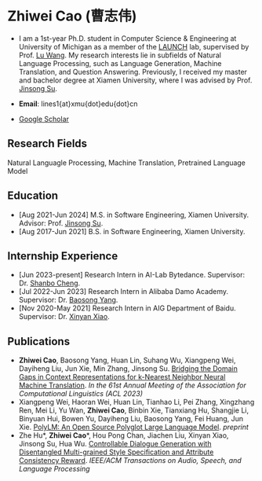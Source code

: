 # Zhiwei Cao (曹志伟)

* I am a 1st-year Ph.D. student in Computer Science & Engineering at University of Michigan as a member of the [LAUNCH](https://launch.eecs.umich.edu/home) lab, supervised by Prof. [Lu Wang](https://web.eecs.umich.edu/~wangluxy/index.html). My research interests lie in subfields of Natural Language Processing, such as Language Generation, Machine Translation, and Question Answering. Previously, I received my master and bachelor degree at Xiamen University, where I was advised by Prof. [Jinsong Su](https://cdmc.xmu.edu.cn/info/1010/1054.htm).
  
* **Email**: lines1{at}xmu{dot}edu{dot}cn

* [Google Scholar](https://scholar.google.com/citations?user=lUg6L5cAAAAJ&hl=zh-CN)

## Research Fields
Natural Languagle Processing, Machine Translation, Pretrained Language Model

## Education
* [Aug 2021-Jun 2024] M.S. in Software Engineering, Xiamen University. Advisor: Prof. [Jinsong Su](https://cdmc.xmu.edu.cn/info/1010/1054.htm).
* [Aug 2017-Jun 2021] B.S. in Software Engineering, Xiamen University.

## Internship Experience
* [Jun 2023-present] Research Intern in AI-Lab Bytedance. Supervisor: Dr. [Shanbo Cheng](https://scholar.google.com/citations?hl=zh-CN&user=CYUBKN0AAAAJ).
* [Jul 2022-Jun 2023] Research Intern in Alibaba Damo Academy. Supervisor: Dr. [Baosong Yang](https://baosongyang.site/).
* [Nov 2020-May 2021] Research Intern in AIG Department of Baidu. Supervisor: Dr. [Xinyan Xiao](https://scholar.google.com/citations?hl=zh-CN&user=lWRYa3wAAAAJ).

## Publications
* **Zhiwei Cao**, Baosong Yang, Huan Lin, Suhang Wu, Xiangpeng Wei, Dayiheng Liu, Jun Xie, Min Zhang, Jinsong Su. [Bridging the Domain Gaps in Context Representations for k-Nearest Neighbor Neural Machine Translation](https://aclanthology.org/2023.acl-long.321/). _In the 61st Annual Meeting of the Association for Computational Linguistics (ACL 2023)_
* Xiangpeng Wei, Haoran Wei, Huan Lin, Tianhao Li, Pei Zhang, Xingzhang Ren, Mei Li, Yu Wan, **Zhiwei Cao**, Binbin Xie, Tianxiang Hu, Shangjie Li, Binyuan Hui, Bowen Yu, Dayiheng Liu, Baosong Yang, Fei Huang, Jun Xie. [PolyLM: An Open Source Polyglot Large Language Model](https://arxiv.org/abs/2307.06018). _preprint_
* Zhe Hu*, **Zhiwei Cao***, Hou Pong Chan, Jiachen Liu, Xinyan Xiao, Jinsong Su, Hua Wu. [Controllable Dialogue Generation with Disentangled Multi-grained Style Specification and Attribute Consistency Reward](https://ieeexplore.ieee.org/document/9944920). _IEEE/ACM Transactions on Audio, Speech, and Language Processing_
